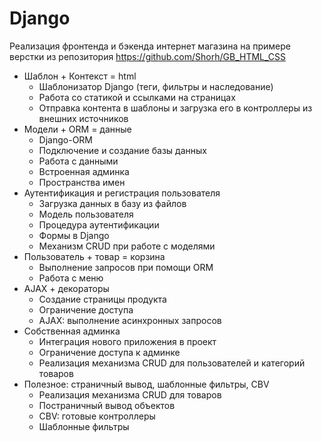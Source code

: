 # Django

Реализация фронтенда и бэкенда интернет магазина на примере верстки из репозитория https://github.com/Shorh/GB_HTML_CSS

* Шаблон + Контекст = html
  + Шаблонизатор Django (теги, фильтры и наследование)
  + Работа со статикой и ссылками на страницах
  + Отправка контента в шаблоны и загрузка его в контроллеры из внешних источников
* Модели + ORM = данные
  + Django-ORM
  + Подключение и создание базы данных
  + Работа с данными
  + Встроенная админка
  + Пространства имен
* Аутентификация и регистрация пользователя
  + Загрузка данных в базу из файлов
  + Модель пользователя
  + Процедура аутентификации
  + Формы в Django
  + Механизм CRUD при работе с моделями
* Пользователь + товар = корзина
  + Выполнение запросов при помощи ORM
  + Работа с меню
* AJAX + декораторы
  + Создание страницы продукта
  + Ограничение доступа
  + AJAX: выполнение асинхронных запросов
* Собственная админка
  + Интеграция нового приложения в проект
  + Ограничение доступа к админке
  + Реализация механизма CRUD для пользователей и категорий товаров
* Полезное: страничный вывод, шаблонные фильтры, CBV
  + Реализация механизма CRUD для товаров
  + Постраничный вывод объектов
  + CBV: готовые контроллеры
  + Шаблонные фильтры
